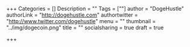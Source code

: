 +++
Categories = []
Description = ""
Tags = [""]
author = "DogeHustle"
authorLink = "http://dogehustle.com"
authortwitter = "http://www.twitter.com/dogehustle"
menu = ""
thumbnail = "../img/dogecoin.png"
title = ""
socialsharing = true
draft = true

+++

